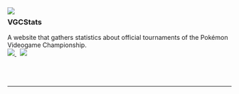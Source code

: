 <img src="../img/vgsctats.png" align="left">
  
### VGCStats

A website that gathers statistics about official tournaments of the Pokémon Videogame Championship.
<br>
<a href="https://github.com/bul-ikana/vgcstats">
	<img src="../img/readmore.png">
</a> 
&nbsp;
<a href="https://vgcstats.com/">
	<img src="../img/watchlive.png">
</a>
<br>
<br>
<br>
<br>

---

